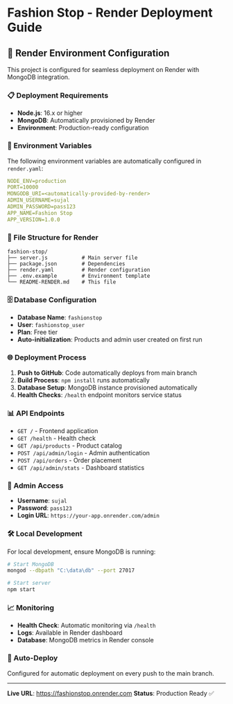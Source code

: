 # Fashion Stop - Render Deployment Guide

## 🚀 Render Environment Configuration

This project is configured for seamless deployment on Render with MongoDB integration.

### 📋 Deployment Requirements

- **Node.js**: 16.x or higher
- **MongoDB**: Automatically provisioned by Render
- **Environment**: Production-ready configuration

### 🔧 Environment Variables

The following environment variables are automatically configured in `render.yaml`:

```yaml
NODE_ENV=production
PORT=10000
MONGODB_URI=<automatically-provided-by-render>
ADMIN_USERNAME=sujal
ADMIN_PASSWORD=pass123
APP_NAME=Fashion Stop
APP_VERSION=1.0.0
```

### 📁 File Structure for Render

```
fashion-stop/
├── server.js           # Main server file
├── package.json        # Dependencies
├── render.yaml         # Render configuration
├── .env.example        # Environment template
└── README-RENDER.md    # This file
```

### 🗄️ Database Configuration

- **Database Name**: `fashionstop`
- **User**: `fashionstop_user`
- **Plan**: Free tier
- **Auto-initialization**: Products and admin user created on first run

### 🌐 Deployment Process

1. **Push to GitHub**: Code automatically deploys from main branch
2. **Build Process**: `npm install` runs automatically
3. **Database Setup**: MongoDB instance provisioned automatically
4. **Health Checks**: `/health` endpoint monitors service status

### 📊 API Endpoints

- `GET /` - Frontend application
- `GET /health` - Health check
- `GET /api/products` - Product catalog
- `POST /api/admin/login` - Admin authentication
- `POST /api/orders` - Order placement
- `GET /api/admin/stats` - Dashboard statistics

### 🔐 Admin Access

- **Username**: `sujal`
- **Password**: `pass123`
- **Login URL**: `https://your-app.onrender.com/admin`

### 🛠️ Local Development

For local development, ensure MongoDB is running:

```bash
# Start MongoDB
mongod --dbpath "C:\data\db" --port 27017

# Start server
npm start
```

### 📈 Monitoring

- **Health Check**: Automatic monitoring via `/health`
- **Logs**: Available in Render dashboard
- **Database**: MongoDB metrics in Render console

### 🔄 Auto-Deploy

Configured for automatic deployment on every push to the main branch.

---

**Live URL**: https://fashionstop.onrender.com
**Status**: Production Ready ✅
